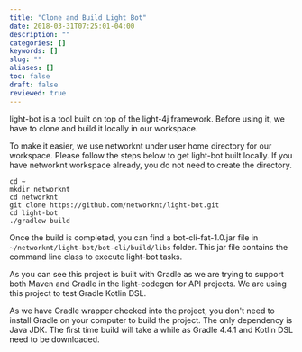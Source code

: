 ```yaml
---
title: "Clone and Build Light Bot"
date: 2018-03-31T07:25:01-04:00
description: ""
categories: []
keywords: []
slug: ""
aliases: []
toc: false
draft: false
reviewed: true
---
```


light-bot is a tool built on top of the light-4j framework. Before using it, we have to clone and build it locally in our workspace. 

To make it easier, we use networknt under user home directory for our workspace. Please follow the steps below to get light-bot built locally. If you have networknt workspace already, you do not need to create the directory. 

```
cd ~
mkdir networknt
cd networknt
git clone https://github.com/networknt/light-bot.git
cd light-bot
./gradlew build
```

Once the build is completed, you can find a bot-cli-fat-1.0.jar file in `~/networknt/light-bot/bot-cli/build/libs` folder. This jar file contains the command line class to execute light-bot tasks. 

As you can see this project is built with Gradle as we are trying to support both Maven and Gradle in the light-codegen for API projects. We are using this project to test Gradle Kotlin DSL. 

As we have Gradle wrapper checked into the project, you don't need to install Gradle on your computer to build the project. The only dependency is Java JDK. The first time build will take a while as Gradle 4.4.1 and Kotlin DSL need to be downloaded. 
